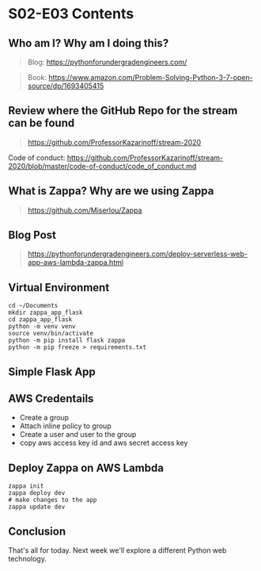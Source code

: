 # S02-E03 Contents

## Who am I? Why am I doing this?

 > Blog: https://pythonforundergradengineers.com/

 > Book: https://www.amazon.com/Problem-Solving-Python-3-7-open-source/dp/1693405415

## Review where the GitHub Repo for the stream can be found

 > https://github.com/ProfessorKazarinoff/stream-2020

Code of conduct: https://github.com/ProfessorKazarinoff/stream-2020/blob/master/code-of-conduct/code_of_conduct.md


## What is Zappa? Why are we using Zappa

 > https://github.com/Miserlou/Zappa

## Blog Post

 > https://pythonforundergradengineers.com/deploy-serverless-web-app-aws-lambda-zappa.html

## Virtual Environment

```
cd ~/Documents
mkdir zappa_app_flask
cd zappa_app_flask
python -m venv venv
source venv/bin/activate
python -m pip install flask zappa
python -m pip freeze > requirements.txt
```

## Simple Flask App

## AWS Credentails

 - Create a group
 - Attach inline policy to group
 - Create a user and user to the group
 - copy aws access key id and aws secret access key

## Deploy Zappa on AWS Lambda

```
zappa init
zappa deploy dev
# make changes to the app
zappa update dev
```

## Conclusion

That's all for today. Next week we'll explore a different Python web technology.
